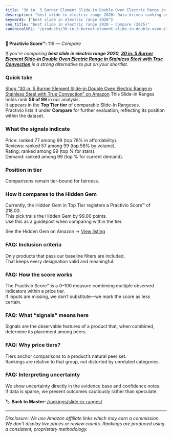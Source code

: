 ```yaml
---
title: "30 in. 5 Burner Element Slide-in Double Oven Electric Range in Stainless Steel with True Convection"
description: "best slide in electric range 2020: Data-driven ranking using the Practivio Score™. Positioned by quality, value, demand, findability, momentum."
keywords: ["best slide in electric range 2020"]
seo_title: "best slide in electric range 2020 — Compare (2025)"
canonicalURL: "/products/30-in-5-burner-element-slide-in-double-oven-electric-range-in-stainless-steel-with-true-convection-B086P4D5C2/"
---
```


**🛒 Practivio Score™:** 119 — _Compare_


*If you're comparing **best slide in electric range 2020**, **[30 in. 5 Burner Element Slide-in Double Oven Electric Range in Stainless Steel with True Convection](https://www.amazon.com/dp/B086P4D5C2?tag=practivio-20)** is a strong alternative to put on your shortlist.*
### Quick take
[Shop “30 in. 5 Burner Element Slide-in Double Oven Electric Range in Stainless Steel with True Convection” on Amazon](https://www.amazon.com/dp/B086P4D5C2?tag=practivio-20)
This Slide-In Ranges holds rank **59 of 99** in our analysis.  
It appears in the **Top Tier tier** of comparable Slide-In Rangeses.  
Practivio lists it under **Compare** for further evaluation, reflecting its position within the dataset.

### What the signals indicate
Price: ranked 77 among 99 (top 78% in affordability).  
Reviews: ranked 57 among 99 (top 58% by volume).  
Rating: ranked  among 99 (top % for stars).  
Demand: ranked  among 99 (top % for current demand).

### Position in tier
Comparisons remain tier-bound for fairness.

### How it compares to the Hidden Gem
Currently, the Hidden Gem in Top Tier registers a Practivio Score™ of 218.00.  
This pick trails the Hidden Gem by 99.00 points.  
Use this as a guidepost when comparing within the tier.  

See the Hidden Gem on Amazon → [View listing](https://www.amazon.com/dp/B088FZHKKL?tag=practivio-20)

### FAQ: Inclusion criteria
Only products that pass our baseline filters are included.  
That keeps every designation valid and meaningful.

### FAQ: How the score works
The Practivio Score™ is a 0–100 measure combining multiple observed indicators within a price tier.  
If inputs are missing, we don’t substitute—we mark the score as less certain.

### FAQ: What “signals” means here
Signals are the observable features of a product that, when combined, determine its placement among peers.

### FAQ: Why price tiers?
Tiers anchor comparisons to a product’s natural peer set.  
Rankings are relative to that group, not distorted by unrelated categories.

### FAQ: Interpreting uncertainty
We show uncertainty directly in the evidence base and confidence notes.  
If data is sparse, we present outcomes cautiously rather than speculate.

<!-- Missing template for Compare/CompareWithinPriceClass -->


🏷️ **Back to Master:** [/rankings/slide-in-ranges/](/rankings/slide-in-ranges/)

---
_Disclosure: We use Amazon affiliate links which may earn a commission. We don’t display live prices or review counts. Rankings are produced using a consistent, proprietary methodology._
